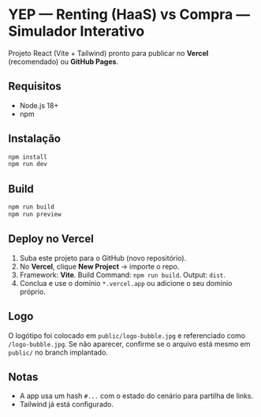 # YEP — Renting (HaaS) vs Compra — Simulador Interativo

Projeto React (Vite + Tailwind) pronto para publicar no **Vercel** (recomendado) ou **GitHub Pages**.

## Requisitos
- Node.js 18+
- npm

## Instalação
```bash
npm install
npm run dev
```

## Build
```bash
npm run build
npm run preview
```

## Deploy no Vercel
1. Suba este projeto para o GitHub (novo repositório).
2. No **Vercel**, clique **New Project** → importe o repo.
3. Framework: **Vite**. Build Command: `npm run build`. Output: `dist`.
4. Conclua e use o domínio `*.vercel.app` ou adicione o seu domínio próprio.

## Logo
O logótipo foi colocado em `public/logo-bubble.jpg` e referenciado como `/logo-bubble.jpg`.
Se não aparecer, confirme se o arquivo está mesmo em `public/` no branch implantado.

## Notas
- A app usa um hash `#...` com o estado do cenário para partilha de links.
- Tailwind já está configurado.
